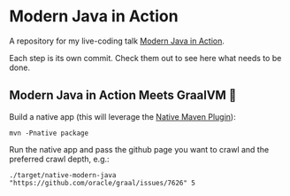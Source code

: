 # Modern Java in Action

A repository for my live-coding talk [Modern Java in Action](https://nipafx.dev/talk-java-action).

Each step is its own commit.
Check them out to see here what needs to be done.


## Modern Java in Action Meets GraalVM 🚀

Build a native app (this will leverage the [Native Maven Plugin](https://graalvm.github.io/native-build-tools/latest/maven-plugin.html)):

```shell
mvn -Pnative package
```

Run the native app and pass the github page you want to crawl and the preferred crawl depth, e.g.:

```shell
./target/native-modern-java "https://github.com/oracle/graal/issues/7626" 5
```
